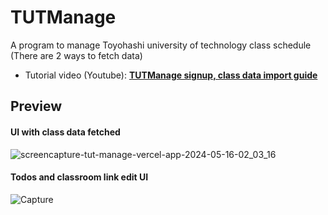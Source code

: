 
# TUTManage

A program to manage Toyohashi university of technology class schedule (There are 2 ways to fetch data)

- Tutorial video (Youtube): **[TUTManage signup, class data import guide](https://youtu.be/zFP9d9iIYqg?si=PcDwEWnVFpLRc-ed)**


## Preview

#### UI with class data fetched

![screencapture-tut-manage-vercel-app-2024-05-16-02_03_16](https://github.com/b1rigu/TUTManage/assets/98158217/9135960d-bb95-42e6-96f1-567292bb1ebc)


#### Todos and classroom link edit UI

![Capture](https://github.com/b1rigu/TUTManage/assets/98158217/05d23e09-d16b-4f09-8aa8-8fec83c22fa2)
